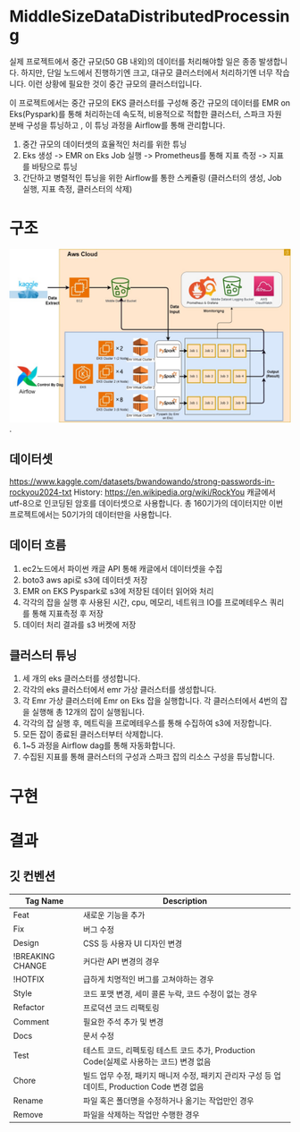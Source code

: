 # MiddleSizeDataDistributedProcessing
실제 프로젝트에서 중간 규모(50 GB 내외)의 데이터를 처리해야할 일은 종종 발생합니다.
하지만, 단일 노드에서 진행하기엔 크고, 대규모 클러스터에서 처리하기엔 너무 작습니다.
이런 상황에 필요한 것이 중간 규모의 클러스터입니다.

이 프로젝트에서는 중간 규모의 EKS 클러스터를 구성해 중간 규모의 데이터를 EMR on Eks(Pyspark)를 통해 처리하는데 속도적, 비용적으로 적합한 클러스터, 스파크 자원 분배 구성을 튜닝하고
, 이 튜닝 과정을 Airflow를 통해 관리합니다.

1. 중간 규모의 데이터셋의 효율적인 처리를 위한 튜닝
2. Eks 생성 -> EMR on Eks Job 실행 -> Prometheus를 통해 지표 측정 -> 지표를 바탕으로 튜닝
3. 간단하고 병렬적인 튜닝을 위한 Airflow를 통한 스케쥴링 (클러스터의 생성, Job 실행, 지표 측정, 클러스터의 삭제)

#  구조
![architecture](architecture.jpg).
## 데이터셋
https://www.kaggle.com/datasets/bwandowando/strong-passwords-in-rockyou2024-txt
History: https://en.wikipedia.org/wiki/RockYou
캐글에서 utf-8으로 인코딩된 암호를 데이터셋으로 사용합니다. 총 160기가의 데이터지만 이번 프로젝트에서는 50기가의 데이터만을 사용합니다.
## 데이터 흐름
1. ec2노드에서 파이썬 캐글 API 통해 캐글에서 데이터셋을 수집
2. boto3 aws api로 s3에 데이터셋 저장
3. EMR on EKS Pyspark로 s3에 저장된 데이터 읽어와 처리
4. 각각의 잡을 실행 후 사용된 시간, cpu, 메모리, 네트워크 IO를 프로메테우스 쿼리를 통해 지표측정 후 저장
5. 데이터 처리 결과를 s3 버켓에 저장

## 클러스터 튜닝
1. 세 개의 eks 클러스터를 생성합니다.
2. 각각의 eks 클러스터에서 emr 가상 클러스터를 생성합니다.
3. 각 Emr 가상 클러스터에 Emr on Eks 잡을 실행합니다. 각 클러스터에서 4번의 잡을 실행해 총 12개의 잡이 실행됩니다.
4. 각각의 잡 실행 후, 메트릭을 프로메테우스를 통해 수집하여 s3에 저장합니다.
5. 모든 잡이 종료된 클러스터부터 삭제합니다.
5. 1~5 과정을 Airflow dag를 통해 자동화합니다.
6. 수집된 지표를 통해 클러스터의 구성과 스파크 잡의 리소스 구성을 튜닝합니다. 

# 구현


# 결과




## 깃 컨벤션
| Tag Name         | Description                                                                                   |
| ---------------- | --------------------------------------------------------------------------------------------- |
| Feat             | 새로운 기능을 추가                                                                            |
| Fix              | 버그 수정                                                                                     |
| Design           | CSS 등 사용자 UI 디자인 변경                                                                  |
| !BREAKING CHANGE | 커다란 API 변경의 경우                                                                        |
| !HOTFIX          | 급하게 치명적인 버그를 고쳐야하는 경우                                                        |
| Style            | 코드 포맷 변경, 세미 콜론 누락, 코드 수정이 없는 경우                                         |
| Refactor         | 프로덕션 코드 리팩토링                                                                        |
| Comment          | 필요한 주석 추가 및 변경                                                                      |
| Docs             | 문서 수정                                                                                     |
| Test             | 테스트 코드, 리펙토링 테스트 코드 추가, Production Code(실제로 사용하는 코드) 변경 없음       |
| Chore            | 빌드 업무 수정, 패키지 매니저 수정, 패키지 관리자 구성 등 업데이트, Production Code 변경 없음 |
| Rename           | 파일 혹은 폴더명을 수정하거나 옮기는 작업만인 경우                                            |
| Remove           | 파일을 삭제하는 작업만 수행한 경우                                                            |
